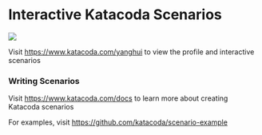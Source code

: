 # Interactive Katacoda Scenarios

[![](http://shields.katacoda.com/katacoda/yanghui/count.svg)](https://www.katacoda.com/yanghui "Get your profile on Katacoda.com")

Visit https://www.katacoda.com/yanghui to view the profile and interactive scenarios

### Writing Scenarios
Visit https://www.katacoda.com/docs to learn more about creating Katacoda scenarios

For examples, visit https://github.com/katacoda/scenario-example
